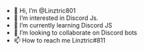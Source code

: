 - 👋 Hi, I’m @Linztric801
- 👀 I’m interested in Discord Js.
- 🌱 I’m currently learning Discord JS
- 💞️ I’m looking to collaborate on Discord bots
- 📫 How to reach me Linztric#811

<!---
Linztric801/Linztric801 is a ✨ special ✨ repository because its `README.md` (this file) appears on your GitHub profile.
You can click the Preview link to take a look at your changes.
--->
